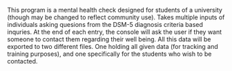  This program is a mental health check designed for students of a university (though may be changed to reflect community use).
 Takes multiple inputs of individuals asking quesions from the DSM-5 diagnosis criteria based inquries. 
 At the end of each entry, the console will ask the user if they want someone to contact them regarding their well being.
 All this data will be exported to two different files. One holding all given data (for tracking and training purposes),
 and one specifically for the students who wish to be contacted. 
